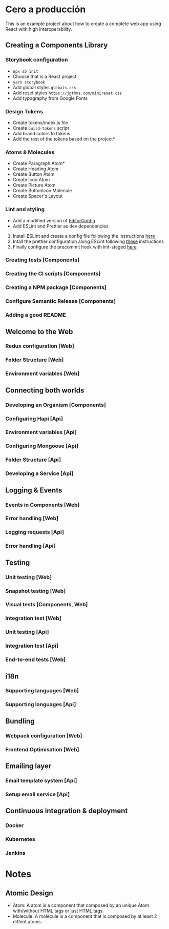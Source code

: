 # Cero a producción
This is an example project about how to create a complete web app using React with high interoperability.

## Creating a Components Library
### Storybook configuration
- `npx sb init`
- Choose that is a React project
- `yarn storybook`
- Add global styles `globals.css`
- Add reset styles `https://jgthms.com/minireset.css`
- Add typography from Google Fonts
### Design Tokens
- Create tokens/index.js file
- Create `build-tokens` script
- Add brand colors to tokens
- Add the rest of the tokens based on the project*
### Atoms & Molecules
- Create Paragraph Atom*
- Create Heading Atom
- Create Button Atom
- Create Icon Atom
- Create Picture Atom
- Create ButtonIcon Molecule
- Create Spacer's Layout
### Lint and styling
- Add a modified version of [EditorConfig](https://github.com/airbnb/javascript/blob/master/.editorconfig)
- Add ESLint and Prettier as dev dependencies
1. Install ESLint and create a config file following the instructions [here](https://eslint.org/docs/user-guide/getting-started#installation-and-usage)
2. Intall the prettier configuration along ESLint following [these](https://github.com/prettier/eslint-plugin-prettier#recommended-configuration) instructions
3. Finally configure the precommit hook with lint-staged [here](https://prettier.io/docs/en/precommit.html#option-1-lint-stagedhttpsgithubcomokonetlint-staged)
### Creating tests [Components]
### Creating the CI scripts [Components]
### Creating a NPM package [Components]
### Configure Semantic Release [Components]
### Adding a good README

## Welcome to the Web
### Redux configuration [Web]
### Folder Structure [Web]
### Environment variables [Web]

## Connecting both worlds
### Developing an Organism [Components]
### Configuring Hapi [Api]
### Environment variables [Api]
### Configuring Mongoose [Api]
### Folder Structure [Api]
### Developing a Service [Api]

## Logging & Events
### Events in Components [Web]
### Error handling [Web]
### Logging requests [Api]
### Error handling [Api]

## Testing
### Unit testing [Web]
### Snapshot testing [Web]
### Visual tests [Components, Web]
### Integration test [Web]
### Unit testing [Api]
### Integration test [Api]
### End-to-end tests [Web]

## i18n
### Supporting languages [Web]
### Supporting languages [Api]

## Bundling
### Webpack configuration [Web]
### Frontend Optimisation [Web]

## Emailing layer
### Email template system [Api]
### Setup email service [Api]

## Continuous integration & deployment
### Docker
### Kubernetes
### Jenkins


# Notes
## Atomic Design
- Atom: A atom is a component that composed by an unique Atom with/without HTML tags or just HTML tags.
- Molecule: A molecule is a component that is composed by at least 2 diffent atoms.

